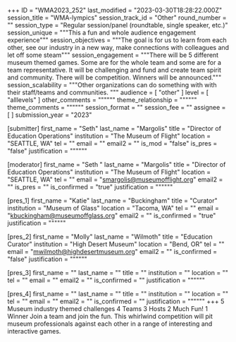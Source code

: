 +++
ID = "WMA2023_252"
last_modified = "2023-03-30T18:28:22.000Z"
session_title = "WMA-lympics"
session_track_id = "Other"
round_number = ""
session_type = "Regular session/panel (roundtable, single speaker, etc.)"
session_unique = """This a fun and whole audience engagement experience"""
session_objectives = """The goal is for us to learn from each other, see our industry in a new way, make connections with colleagues and let off some steam"""
session_engagement = """There will be 5 different museum themed games. Some are for the whole team and some are for a team representative. It will be challenging and fund and create team spirit and community. There will be competition. Winners will be announced."""
session_scalability = """Other organizations can do something with with their staff/teams and communities.
"""
audience = [ "other" ]
level = [ "alllevels" ]
other_comments = """"""
theme_relationship = """"""
theme_comments = """"""
session_format = ""
session_fee = ""
assignee = [  ]
submission_year = "2023"

[submitter]
first_name = "Seth"
last_name = "Margolis"
title = "Director of Education Operations"
institution = "The Museum of Flight"
location = "SEATTLE, WA"
tel = ""
email = ""
email2 = ""
is_mod = "false"
is_pres = "false"
justification = """"""

[moderator]
first_name = "Seth "
last_name = "Margolis"
title = "Director of Education Operations"
institution = "The Museum of Flight"
location = "SEATTLE, WA"
tel = ""
email = "smargolis@museumofflight.org"
email2 = ""
is_pres = ""
is_confirmed = "true"
justification = """"""

[pres_1]
first_name = "Katie"
last_name = "Buckingham"
title = "Curator"
institution = "Museum of Glass"
location = "Tacoma, WA"
tel = ""
email = "kbuckingham@museumoffglass.org"
email2 = ""
is_confirmed = "true"
justification = """"""

[pres_2]
first_name = "Molly"
last_name = "Wilmoth"
title = "Education Curator"
institution = "High Desert Museum"
location = "Bend, OR"
tel = ""
email = "mwilmoth@highdesertmuseum.org"
email2 = ""
is_confirmed = "false"
justification = """"""

[pres_3]
first_name = ""
last_name = ""
title = ""
institution = ""
location = ""
tel = ""
email = ""
email2 = ""
is_confirmed = ""
justification = """"""

[pres_4]
first_name = ""
last_name = ""
title = ""
institution = ""
location = ""
tel = ""
email = ""
email2 = ""
is_confirmed = ""
justification = """"""
+++
5 Museum industry themed challenges
4 Teams
3 Hosts
2 Much Fun!
1 Winner
Join a team and join the fun. This whirlwind competition will pit museum professionals against each other in a range of interesting and interactive games. 
